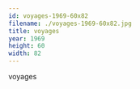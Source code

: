 ```yaml
---
id: voyages-1969-60x82
filename: ./voyages-1969-60x82.jpg
title: voyages
year: 1969
height: 60
width: 82
---
```


voyages
